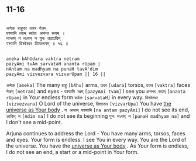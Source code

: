 ## 11-16


```shloka-sa

अनेक बाहूदर वक्त्र नेत्रम्
पश्यामि त्वाम् सर्वतः अनन्त रूपम् ।
नान्तम् न मध्यम् न पुनः तवाऽदिम्
पश्यामि विश्वेश्वर विश्वरूपम् ॥ १६ ॥

```
```shloka-sa-hk

aneka bAhUdara vaktra netram
pazyAmi tvAm sarvataH ananta rUpam |
nAntam na madhyam na punaH tavA'dim
pazyAmi vizvezvara vizvarUpam || 16 ||

```
`अनेक` `[aneka]` The many `बाहु` `[bAhu]` arms, `उदर` `[udara]` torsos, `वक्त्र` `[vaktra]` faces `नेत्रम्` `[netram]` and eyes - `पश्यामि त्वम्` `[pazyAmi tvam]` I see you `अनन्त रूपम्` `[ananta rUpam]` in Your endless form `सर्वतः` `[sarvataH]` in every way. `विश्वेश्वर` `[vizvezvara]` O Lord of the universe, `विश्वरूप` `[vizvarUpa]` You have 
[the universe as Your body](universe_as_his_body)
. `न अन्तम् पश्यामि` `[na antam pazyAmi]` I do not see its end, `आदिम् न` `[Adim na]` I do not see its beginning `पुनः मध्यम् न` `[punaH madhyam na]` and I don't see a mid-point.

Arjuna continues to address the Lord - You have many arms, torsos, faces and eyes. Your form is endless. I see You in every way. You are the Lord of the universe. You have the 
[universe as Your body](universe_as_his_body)
. As Your form is endless, I do not see an end, a start or a mid-point in Your form.



